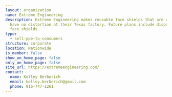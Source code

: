 ```yaml
---
layout: organization
name: Extreme Engineering
description: Extreme Engineering makes reusable face shields that are clear and
  have no distortion at their Texas factory. Future plans include disposable
  face shields.
type:
  - sell-ppe-to-consumers
structure: corporate
location: Nationwide
is_member: false
show_on_home_page: false
only_on_home_page: false
site_url: https://extremeengineering.com/
contact:
  name: Kelley Berberich
  email: kelley.berberich@gmail.com
  phone: 916-747-1261
---
```

